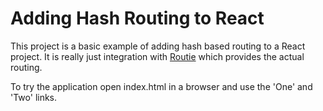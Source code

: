 Adding Hash Routing to React
==========================

This project is a basic example of adding hash based routing to a React project. It is really just integration with [Routie](http://projects.jga.me/routie/) which provides the actual routing. 

To try the application open index.html in a browser and use the 'One' and 'Two' links.
